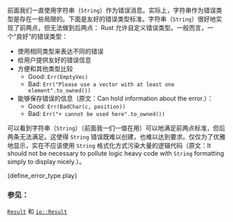 前面我们一直使用字符串（`String`）作为错误消息。实际上，字符串作为错误类型是存在一些局限的。下面是友好的错误类型标准。字符串（`String`）很好地实现了前两点，但无法做到后两点：
Rust 允许自定义错误类型。一般而言，一个“良好”的错误类型：

* 使用相同类型来表达不同的错误
* 给用户提供友好的错误信息
* 方便和其他类型比较
    - Good: `Err(EmptyVec)`
	- Bad: `Err("Please use a vector with at least one element".to_owned())`
* 能够保存错误的信息（原文：Can hold information about the error.）：
    - Good: `Err(BadChar(c, position))`
	- Bad: `Err("+ cannot be used here".to_owned())`

可以看到字符串（`String`）（前面我一们一值在用）可以地满足前两点标准，但后两条无法满足。这使得 `String` 错误既难以创建，也难以达到要求。仅仅为了优雅地显示，实在不应该使用 `String` 格式化方式污染大量的逻辑代码（原文：It should not be necessary to pollute logic heavy code with `String` formatting simply to display nicely.）。

{define_error_type.play}

### 参见：

[`Result`][result] 和 [`io::Result`][io_result]

[result]: http://doc.rust-lang.org/std/result/enum.Result.html
[io_result]: http://doc.rust-lang.org/std/io/type.Result.html
[inplace]: ../error/option_with_result/result_string_errors.html
